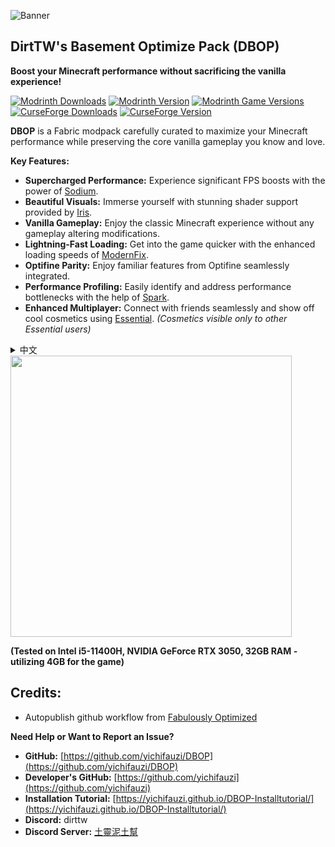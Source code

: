 ![Banner](https://github.com/yichifauzi/DBOP/blob/main/banner.png?raw=true)
## DirtTW's Basement Optimize Pack (DBOP)
**Boost your Minecraft performance without sacrificing the vanilla experience!**

[![Modrinth Downloads](https://img.shields.io/modrinth/dt/olssWAmw?style=flat&logo=modrinth&link=https%3A%2F%2Fmodrinth.com%2Fmodpack%2Fdbop)](https://modrinth.com/modpack/dbop)
[![Modrinth Version](https://img.shields.io/modrinth/v/olssWAmw?style=flat&logo=modrinth&link=https%3A%2F%2Fmodrinth.com%2Fmodpack%2Fdbop)](https://modrinth.com/modpack/dbop)
[![Modrinth Game Versions](https://img.shields.io/modrinth/game-versions/olssWAmw?style=flat&logo=modrinth&link=https%3A%2F%2Fmodrinth.com%2Fmodpack%2Fdbop)](https://modrinth.com/modpack/dbop)
[![CurseForge Downloads](https://img.shields.io/curseforge/dt/968954?style=flat&logo=curseforge&link=https%3A%2F%2Fwww.curseforge.com%2Fminecraft%2Fmodpacks%2Fdbop)](https://www.curseforge.com/minecraft/modpacks/dbop)
[![CurseForge Version](https://img.shields.io/curseforge/v/968954?style=flat&logo=curseforge&link=https%3A%2F%2Fwww.curseforge.com%2Fminecraft%2Fmodpacks%2Fdbop)](https://www.curseforge.com/minecraft/modpacks/dbop)

**DBOP** is a Fabric modpack carefully curated to maximize your Minecraft performance while preserving the core vanilla gameplay you know and love. 

**Key Features:**

* **Supercharged Performance:** Experience significant FPS boosts with the power of [Sodium](https://modrinth.com/mod/sodium).
* **Beautiful Visuals:** Immerse yourself with stunning shader support provided by [Iris](https://modrinth.com/mod/iris).
* **Vanilla Gameplay:** Enjoy the classic Minecraft experience without any gameplay altering modifications.
* **Lightning-Fast Loading:** Get into the game quicker with the enhanced loading speeds of [ModernFix](https://modrinth.com/mod/modernfix).
* **Optifine Parity:** Enjoy familiar features from Optifine seamlessly integrated.
* **Performance Profiling:** Easily identify and address performance bottlenecks with the help of [Spark](https://modrinth.com/mod/spark).
* **Enhanced Multiplayer:** Connect with friends seamlessly and show off cool cosmetics using [Essential](https://essential.gg/).  *(Cosmetics visible only to other Essential users)*

<details>
  <summary>中文</summary>

## DirtTW's Basement Optimize Pack (DBOP)  (土靈的地下室優化包)

**提升你的Minecraft效能，同時保留原版遊戲體驗！**

DBOP 是一個基於 Fabric 模组平台的優化包，大部分模组都是客戶端的，能夠顯著提升 Minecraft 的遊戲效能。

**主要特色：**

* **極致效能：** 借助 [Sodium](https://modrinth.com/mod/sodium) 的強大功能，體驗顯著的 FPS 提升。
* **精美畫面：** 使用 [Iris](https://modrinth.com/mod/iris)  提供的驚艷光影效果，讓遊戲世界更加身臨其境。
* **原版體驗：** 享受經典的 Minecraft 遊戲體驗，不含任何會改變遊戲玩法的模組。
* **快速載入：** [ModernFix](https://modrinth.com/mod/modernfix)  讓 Minecraft 的載入速度更快，讓你更快進入遊戲。
* **Optifine 功能：**  無縫整合 Optifine 的常用功能，讓你倍感熟悉。
* **效能分析：** 使用 [Spark](https://modrinth.com/mod/spark) 輕鬆識別和解決效能瓶頸。
* **強化多人遊戲體驗：** 使用 [Essential](https://essential.gg/) 與朋友無縫連線，並展示酷炫的裝飾物品。（只有其他使用 Essential 的朋友才能看到）

**需要幫助或想回報問題？**

* **GitHub：** [https://github.com/yichifauzi/DBOP](https://github.com/yichifauzi/DBOP) 
* **開發者 GitHub：** [https://github.com/yichifauzi](https://github.com/yichifauzi) 
* **安裝教學：** [https://yichifauzi.github.io/DBOP-Installtutorial/](https://yichifauzi.github.io/DBOP-Installtutorial/)
* **Discord：** dirttw
* **Discord 伺服器：** [土靈泥土幫](https://discord.gg/eS6ZgXcfAV) 

</details>

<img src="https://cdn-raw.modrinth.com/data/olssWAmw/images/408d1217daeece3d7e85cc3bb4c38764d179a247.png" width="450">

**(Tested on Intel i5-11400H, NVIDIA GeForce RTX 3050, 32GB RAM - utilizing 4GB for the game)**

## **Credits:** 
  - Autopublish github workflow from [Fabulously Optimized](https://github.com/Fabulously-Optimized/fabulously-optimized/)


**Need Help or Want to Report an Issue?**

* **GitHub:** [https://github.com/yichifauzi/DBOP](https://github.com/yichifauzi/DBOP) 
* **Developer's GitHub:** [https://github.com/yichifauzi](https://github.com/yichifauzi) 
* **Installation Tutorial:** [https://yichifauzi.github.io/DBOP-Installtutorial/](https://yichifauzi.github.io/DBOP-Installtutorial/)
* **Discord:** dirttw
* **Discord Server:** [土靈泥土幫](https://discord.gg/eS6ZgXcfAV) 
